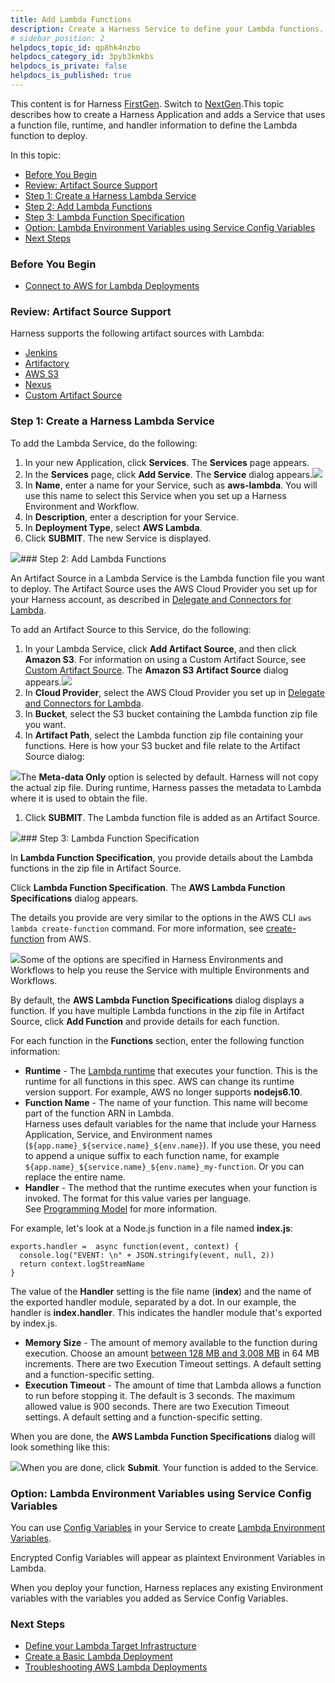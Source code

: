 ```yaml
---
title: Add Lambda Functions
description: Create a Harness Service to define your Lambda functions.
# sidebar_position: 2
helpdocs_topic_id: qp8hk4nzbo
helpdocs_category_id: 3pyb3kmkbs
helpdocs_is_private: false
helpdocs_is_published: true
---
```


This content is for Harness [FirstGen](/article/1fjmm4by22). Switch to [NextGen](/article/5fnx4hgwsa).This topic describes how to create a Harness Application and adds a Service that uses a function file, runtime, and handler information to define the Lambda function to deploy.

In this topic:

* [Before You Begin](#before_you_begin)
* [Review: Artifact Source Support](#review_artifact_source_support)
* [Step 1: Create a Harness Lambda Service](#step_1_create_a_harness_lambda_service)
* [Step 2: Add Lambda Functions](#step_2_add_lambda_functions)
* [Step 3: Lambda Function Specification](#step_3_lambda_function_specification)
* [Option: Lambda Environment Variables using Service Config Variables](#option_lambda_environment_variables_using_service_config_variables)
* [Next Steps](#next_steps)

### Before You Begin

* [Connect to AWS for Lambda Deployments](/article/lo9taq0pze-1-delegate-and-connectors-for-lambda)

### Review: Artifact Source Support

Harness supports the following artifact sources with Lambda:

* [Jenkins](/article/qa7lewndxq-add-jenkins-artifact-servers)
* [Artifactory](/article/nj3p1t7v3x-add-artifactory-servers)
* [AWS S3](/article/lo9taq0pze-1-delegate-and-connectors-for-lambda)
* [Nexus](/article/rdhndux2ab-nexus-artifact-sources)
* [Custom Artifact Source](/article/jizsp5tsms-custom-artifact-source)

### Step 1: Create a Harness Lambda Service

To add the Lambda Service, do the following:

1. In your new Application, click **Services**. The **Services** page appears.
2. In the **Services** page, click **Add Service**. The **Service** dialog appears.![](./static/2-service-for-lambda-16.png)
3. In **Name**, enter a name for your Service, such as **aws-lambda**. You will use this name to select this Service when you set up a Harness Environment and Workflow.
4. In **Description**, enter a description for your Service.
5. In **Deployment Type**, select **AWS Lambda**.
6. Click **SUBMIT**. The new Service is displayed.

![](./static/2-service-for-lambda-17.png)### Step 2: Add Lambda Functions

An Artifact Source in a Lambda Service is the Lambda function file you want to deploy. The Artifact Source uses the AWS Cloud Provider you set up for your Harness account, as described in [Delegate and Connectors for Lambda](/article/lo9taq0pze-1-delegate-and-connectors-for-lambda).

To add an Artifact Source to this Service, do the following:

1. In your Lambda Service, click **Add Artifact Source**, and then click **Amazon S3**. For information on using a Custom Artifact Source, see [Custom Artifact Source](/article/jizsp5tsms-custom-artifact-source). The **Amazon S3 Artifact Source** dialog appears.![](./static/2-service-for-lambda-18.png)
2. In **Cloud Provider**, select the AWS Cloud Provider you set up in [Delegate and Connectors for Lambda](/article/lo9taq0pze-1-delegate-and-connectors-for-lambda).
3. In **Bucket**, select the S3 bucket containing the Lambda function zip file you want.
4. In **Artifact Path**, select the Lambda function zip file containing your functions. Here is how your S3 bucket and file relate to the Artifact Source dialog:

![](./static/2-service-for-lambda-19.png)The **Meta-data Only** option is selected by default. Harness will not copy the actual zip file. During runtime, Harness passes the metadata to Lambda where it is used to obtain the file.

1. Click **SUBMIT**. The Lambda function file is added as an Artifact Source.

![](./static/2-service-for-lambda-20.png)### Step 3: Lambda Function Specification

In **Lambda Function Specification**, you provide details about the Lambda functions in the zip file in Artifact Source.

Click **Lambda Function Specification**. The **AWS Lambda Function Specifications** dialog appears.

The details you provide are very similar to the options in the AWS CLI `aws lambda create-function` command. For more information, see [create-function](https://docs.aws.amazon.com/cli/latest/reference/lambda/create-function.html) from AWS.

![](./static/2-service-for-lambda-21.png)Some of the options are specified in Harness Environments and Workflows to help you reuse the Service with multiple Environments and Workflows.

By default, the **AWS Lambda Function Specifications** dialog displays a function. If you have multiple Lambda functions in the zip file in Artifact Source, click **Add Function** and provide details for each function.

For each function in the **Functions** section, enter the following function information:

* **Runtime** - The [Lambda runtime](https://docs.aws.amazon.com/lambda/latest/dg/lambda-runtimes.html) that executes your function. This is the runtime for all functions in this spec. AWS can change its runtime version support. For example, AWS no longer supports **nodejs6.10**.
* **Function Name** - The name of your function. This name will become part of the function ARN in Lambda.  
Harness uses default variables for the name that include your Harness Application, Service, and Environment names (`${app.name}_${service.name}_${env.name}`). If you use these, you need to append a unique suffix to each function name, for example `${app.name}_${service.name}_${env.name}_my-function`. Or you can replace the entire name.
* **Handler** - The method that the runtime executes when your function is invoked. The format for this value varies per language. See [Programming Model](https://docs.aws.amazon.com/lambda/latest/dg/programming-model-v2.html) for more information.

For example, let's look at a Node.js function in a file named **index.js**:


```
exports.handler =  async function(event, context) {  
  console.log("EVENT: \n" + JSON.stringify(event, null, 2))  
  return context.logStreamName  
}
```
The value of the **Handler** setting is the file name (**index**) and the name of the exported handler module, separated by a dot. In our example, the handler is **index.handler**. This indicates the handler module that's exported by index.js.

* **Memory Size** - The amount of memory available to the function during execution. Choose an amount [between 128 MB and 3,008 MB](https://docs.aws.amazon.com/lambda/latest/dg/limits.html) in 64 MB increments. There are two Execution Timeout settings. A default setting and a function-specific setting.
* **Execution Timeout** - The amount of time that Lambda allows a function to run before stopping it. The default is 3 seconds. The maximum allowed value is 900 seconds. There are two Execution Timeout settings. A default setting and a function-specific setting.

When you are done, the **AWS Lambda Function Specifications** dialog will look something like this:

![](./static/2-service-for-lambda-22.png)When you are done, click **Submit**. Your function is added to the Service.

### Option: Lambda Environment Variables using Service Config Variables

You can use [Config Variables](/article/q78p7rpx9u-add-service-level-config-variables) in your Service to create [Lambda Environment Variables](https://docs.aws.amazon.com/lambda/latest/dg/configuration-envvars.html).

Encrypted Config Variables will appear as plaintext Environment Variables in Lambda.

When you deploy your function, Harness replaces any existing Environment variables with the variables you added as Service Config Variables.

### Next Steps

* [Define your Lambda Target Infrastructure](/article/45dm9z3m2h-3-lambda-environments)
* [Create a Basic Lambda Deployment](/article/491a6etr7a-4-lambda-workflows-and-deployments)
* [Troubleshooting AWS Lambda Deployments](/article/g9o2g5jbye-troubleshooting-harness#aws_lambda)


